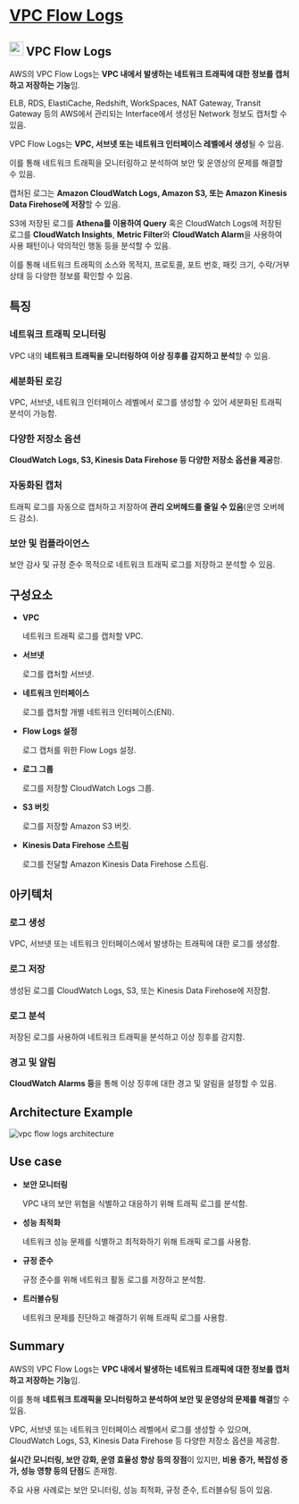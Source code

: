 # [VPC Flow Logs](https://docs.aws.amazon.com/whitepapers/latest/aws-privatelink/what-are-vpc-endpoints.html)

## <img src = "https://github.com/user-attachments/assets/5de77c08-6981-4b69-ac5d-f3d273459eeb" width = "25" height = "25"> VPC Flow Logs

AWS의 VPC Flow Logs는 **VPC 내에서 발생하는 네트워크 트래픽에 대한 정보를 캡처하고 저장하는 기능**임. 

ELB, RDS, ElastiCache, Redshift, WorkSpaces, NAT Gateway, Transit Gateway 등의 AWS에서 관리되는 Interface에서 생성된 Network 정보도 캡처할 수 있음.

VPC Flow Logs는 **VPC, 서브넷 또는 네트워크 인터페이스 레벨에서 생성**될 수 있음. 

이를 통해 네트워크 트래픽을 모니터링하고 분석하여 보안 및 운영상의 문제를 해결할 수 있음.

캡처된 로그는 **Amazon CloudWatch Logs, Amazon S3, 또는 Amazon Kinesis Data Firehose에 저장**할 수 있음.

S3에 저장된 로그를 **Athena를 이용하여 Query** 혹은 CloudWatch Logs에 저장된 로그를 **CloudWatch Insights**, **Metric Filter**와 **CloudWatch Alarm**을 사용하여 사용 패턴이나 악의적인 행동 등을 분석할 수 있음.

이를 통해 네트워크 트래픽의 소스와 목적지, 프로토콜, 포트 번호, 패킷 크기, 수락/거부 상태 등 다양한 정보를 확인할 수 있음.



## 특징

### 네트워크 트래픽 모니터링

VPC 내의 **네트워크 트래픽을 모니터링하여 이상 징후를 감지하고 분석**할 수 있음.

### 세분화된 로깅

VPC, 서브넷, 네트워크 인터페이스 레벨에서 로그를 생성할 수 있어 세분화된 트래픽 분석이 가능함.

### 다양한 저장소 옵션

**CloudWatch Logs, S3, Kinesis Data Firehose 등 다양한 저장소 옵션을 제공**함.

### 자동화된 캡처

트래픽 로그를 자동으로 캡처하고 저장하여 **관리 오버헤드를 줄일 수 있음**(운영 오버헤드 감소).

### 보안 및 컴플라이언스

보안 감사 및 규정 준수 목적으로 네트워크 트래픽 로그를 저장하고 분석할 수 있음.

## 구성요소

* **VPC**

    네트워크 트래픽 로그를 캡처할 VPC.

* **서브넷**

    로그를 캡처할 서브넷.

* **네트워크 인터페이스**

    로그를 캡처할 개별 네트워크 인터페이스(ENI).

* **Flow Logs 설정**

    로그 캡처를 위한 Flow Logs 설정.

* **로그 그룹**

    로그를 저장할 CloudWatch Logs 그룹.

* **S3 버킷**

    로그를 저장할 Amazon S3 버킷.

* **Kinesis Data Firehose 스트림**

    로그를 전달할 Amazon Kinesis Data Firehose 스트림.

## 아키텍처

### 로그 생성

VPC, 서브넷 또는 네트워크 인터페이스에서 발생하는 트래픽에 대한 로그를 생성함.

### 로그 저장

생성된 로그를 CloudWatch Logs, S3, 또는 Kinesis Data Firehose에 저장함.

### 로그 분석

저장된 로그를 사용하여 네트워크 트래픽을 분석하고 이상 징후를 감지함.

### 경고 및 알림

**CloudWatch Alarms 등**을 통해 이상 징후에 대한 경고 및 알림을 설정할 수 있음.

## Architecture Example

![vpc flow logs architecture](https://github.com/user-attachments/assets/49d270c1-91e8-46db-a7bf-da73de6ed76c)


## Use case

* **보안 모니터링**

    VPC 내의 보안 위협을 식별하고 대응하기 위해 트래픽 로그를 분석함.

* **성능 최적화**

    네트워크 성능 문제를 식별하고 최적화하기 위해 트래픽 로그를 사용함.

* **규정 준수**

    규정 준수를 위해 네트워크 활동 로그를 저장하고 분석함.

* **트러블슈팅**

    네트워크 문제를 진단하고 해결하기 위해 트래픽 로그를 사용함.

## Summary

AWS의 VPC Flow Logs는 **VPC 내에서 발생하는 네트워크 트래픽에 대한 정보를 캡처하고 저장하는 기능**임. 

이를 통해 **네트워크 트래픽을 모니터링하고 분석하여 보안 및 운영상의 문제를 해결**할 수 있음. 

VPC, 서브넷 또는 네트워크 인터페이스 레벨에서 로그를 생성할 수 있으며, CloudWatch Logs, S3, Kinesis Data Firehose 등 다양한 저장소 옵션을 제공함. 

**실시간 모니터링, 보안 강화, 운영 효율성 향상 등의 장점**이 있지만, **비용 증가, 복잡성 증가, 성능 영향 등의 단점**도 존재함. 

주요 사용 사례로는 보안 모니터링, 성능 최적화, 규정 준수, 트러블슈팅 등이 있음.